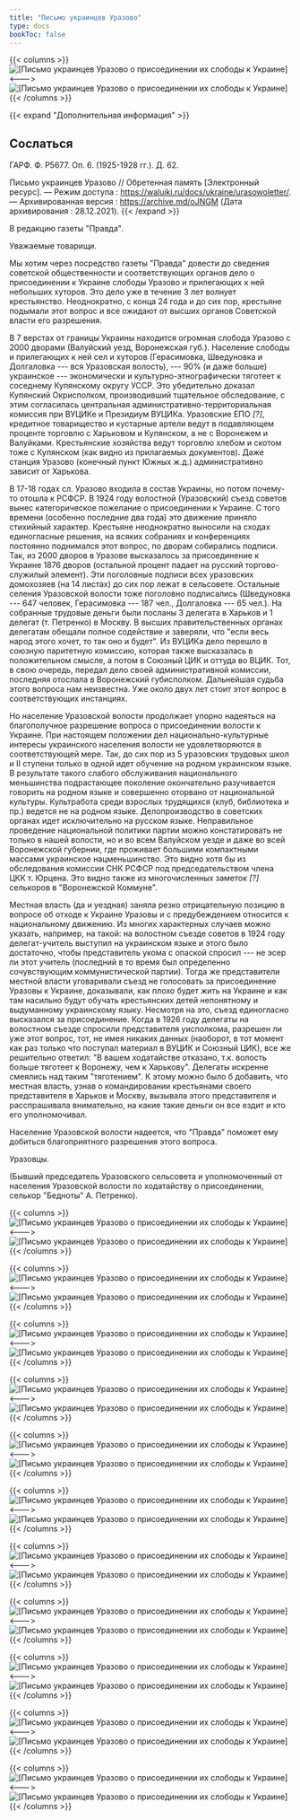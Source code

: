 ```yaml
---
title: "Письмо украинцев Уразово"
type: docs
bookToc: false
---
```


{{< columns >}}
![[Письмо украинцев Уразово о присоединении их слободы к Украине]](/static/img/ukraine/l1.JPG)
<--->
![[Письмо украинцев Уразово о присоединении их слободы к Украине]](/static/img/ukraine/l2.JPG)
{{< /columns >}}

{{< expand "Дополнительная информация" >}}
## Сослаться
ГАРФ. Ф. Р5677. Оп. 6. (1925-1928 гг.). Д. 62.

Письмо украинцев Уразово // Обретенная память [Электронный ресурс]. — Режим доступа : https://waluiki.ru/docs/ukraine/urasowoletter/. — Архивированная версия : https://archive.md/oJNGM (Дата архивирования : 28.12.2021).
{{< /expand >}}

В редакцию газеты "Правда".

Уважаемые товарищи.

Мы хотим через посредство газеты "Правда" довести до сведения советской общественности и соответствующих органов дело о присоединении к Украине слободы Уразово и прилегающих к ней небольших хуторов. Это дело уже в течение 3 лет волнует крестьянство. Неоднократно, с конца 24 года и до сих пор, крестьяне подымали этот вопрос и все ожидают от высших органов Советской власти его разрешения.

В 7 верстах от границы Украины находится огромная слобода Уразово с 2000 дворами (Валуйский уезд, Воронежская губ.). Население слободы и прилегающих к ней сел и хуторов (Герасимовка, Шведуновка и Долгаловка --- вся Уразовская волость), --- 90% (и даже больше) украинское --- экономически и культурно-этнографически тяготеет к соседнему Купянскому округу УССР. Это убедительно доказал Купянский Окрисполком, производивший тщательное обследование, с этим согласилась центральная административно-территориальная комиссия при ВУЦИКе и Президиум ВУЦИКа. Уразовские ЕПО *[?]*, кредитное товарищество и кустарные артели ведут в подавляющем проценте торговлю с Харьковом и Купянском, а не с Воронежем и Валуйками. Крестьянские хозяйства ведут торговлю хлебом и скотом тоже с Купянском (как видно из прилагаемых документов). Даже станция Уразово (конечный пункт Южных ж.д.) административно зависит от Харькова.

В 17-18 годах сл. Уразово входила в состав Украины, но потом почему-то отошла к РСФСР. В 1924 году волостной (Уразовский) съезд советов вынес категорическое пожелание о присоединении к Украине. С того времени (особенно последние два года) это движение приняло стихийный характер. Крестьяне неоднократно выносили на сходах единогласные решения, на всяких собраниях и конференциях постоянно поднимался этот вопрос, по дворам собирались подписи. Так, из 2000 дворов в Уразове высказалось за присоединение к Украине 1876 дворов (остальной процент падает на русский торгово-служилый элемент). Эти поголовные подписи всех уразовских домохозяев (на 14 листах) до сих пор лежат в сельсовете. Остальные селения Уразовской волости тоже поголовно подписались (Шведуновка --- 647 человек, Герасимовка --- 187 чел., Долгаловка --- 65 чел.). На собранные трудовые деньги были посланы 3 делегата в Харьков и 1 делегат (т. Петренко) в Москву. В высших правительственных органах делегатам обещали полное содействие и заверяли, что "если весь народ этого хочет, то так оно и будет". Из ВУЦИКа дело перешло в союзную паритетную комиссию, которая также высказалась в положительном смысле, а потом в Союзный ЦИК и оттуда во ВЦИК. Тот, в свою очередь, передал дело своей административной комиссии, последняя отослала в Воронежский губисполком. Дальнейшая судьба этого вопроса нам неизвестна. Уже около двух лет стоит этот вопрос в соответствующих инстанциях.

Но население Уразовской волости продолжает упорно надеяться на благополучное разрешение вопроса о присоединении волости к Украине. При настоящем положении дел национально-культурные интересы украинского населения волости не удовлетворяются в соответствующей мере. Так, до сих пор из 5 уразовских трудовых школ и II ступени только в одной идет обучение на родном украинском языке. В результате такого слабого обслуживания национального меньшинства подрастающее поколение окончательно разучивается говорить на родном языке и совершенно оторвано от национальной культуры. Культработа среди взрослых трудящихся (клуб, библиотека и пр.) ведется не на родном языке. Делопроизводство в советских органах идет исключительно на русском языке. Неправильное проведение национальной политики партии можно констатировать не только в нашей волости, но и во всем Валуйском уезде и даже во всей Воронежской губернии, где проживает большими компактными массами украинское нацменьшинство. Это видно хотя бы из обследования комиссии СНК РСФСР под председательством члена ЦКК т. Юрцена. Это видно также из многочисленных заметок *[?]* селькоров в "Воронежской Коммуне".

Местная власть (да и уездная) заняла резко отрицательную позицию в вопросе об отходе к Украине Уразовы и с предубеждением относится к национальному движению. Из многих характерных случаев можно указать, например, на такой: на волостном съезде советов в 1924 году делегат-учитель выступил на украинском языке и этого было достаточно, чтобы представитель укома с опаской спросил --- не эсер ли этот учитель (последний в то время был определенно сочувствующим коммунистической партии). Тогда же представители местной власти уговаривали съезд не голосовать за присоединение Уразовы к Украине, доказывали, как плохо будет жить на Украине и как там насильно будут обучать крестьянских детей непонятному и выдуманному украинскому языку. Несмотря на это, съезд единогласно высказался за присоединение. Когда в 1926 году делегаты на волостном съезде спросили представителя уисполкома, разрешен ли уже этот вопрос, тот, не имея никаких данных (наоборот, в тот момент как раз только что поступал материал в ВУЦИК и Союзный ЦИК), все же решительно ответил: "В вашем ходатайстве отказано, т.к. волость больше тяготеет к Воронежу, чем к Харькову". Делегаты искренне смеялись над таким "тяготением". К этому можно было б добавить, что местная власть, узнав о командировании крестьянами своего представителя в Харьков и Москву, вызывала этого представителя и расспрашивала внимательно, на какие такие деньги он все ездит и кто его уполномочивал.

Население Уразовской волости надеется, что "Правда" поможет ему добиться благоприятного разрешения этого вопроса.

Уразовцы.

(Бывший председатель Уразовского сельсовета и уполномоченный от населения Уразовской волости по ходатайству о присоединении, селькор "Бедноты" А. Петренко).



{{< columns >}}
![[Письмо украинцев Уразово о присоединении их слободы к Украине]](/static/img/ukraine/l3.JPG)
<--->
![[Письмо украинцев Уразово о присоединении их слободы к Украине]](/static/img/ukraine/l4.JPG)
{{< /columns >}}

{{< columns >}}
![[Письмо украинцев Уразово о присоединении их слободы к Украине]](/static/img/ukraine/l5.JPG)
<--->
![[Письмо украинцев Уразово о присоединении их слободы к Украине]](/static/img/ukraine/l6.JPG)
{{< /columns >}}

{{< columns >}}
![[Письмо украинцев Уразово о присоединении их слободы к Украине]](/static/img/ukraine/l7.JPG)
<--->
![[Письмо украинцев Уразово о присоединении их слободы к Украине]](/static/img/ukraine/l8.JPG)
{{< /columns >}}

{{< columns >}}
![[Письмо украинцев Уразово о присоединении их слободы к Украине]](/static/img/ukraine/l9.JPG)
<--->
![[Письмо украинцев Уразово о присоединении их слободы к Украине]](/static/img/ukraine/l10.JPG)
{{< /columns >}}

{{< columns >}}
![[Письмо украинцев Уразово о присоединении их слободы к Украине]](/static/img/ukraine/l11.JPG)
<--->
![[Письмо украинцев Уразово о присоединении их слободы к Украине]](/static/img/ukraine/l12.JPG)
{{< /columns >}}

{{< columns >}}
![[Письмо украинцев Уразово о присоединении их слободы к Украине]](/static/img/ukraine/l13.JPG)
<--->
![[Письмо украинцев Уразово о присоединении их слободы к Украине]](/static/img/ukraine/l14.JPG)
{{< /columns >}}

{{< columns >}}
![[Письмо украинцев Уразово о присоединении их слободы к Украине]](/static/img/ukraine/l15.JPG)
<--->
![[Письмо украинцев Уразово о присоединении их слободы к Украине]](/static/img/ukraine/l16.JPG)
{{< /columns >}}

{{< columns >}}
![[Письмо украинцев Уразово о присоединении их слободы к Украине]](/static/img/ukraine/l17.JPG)
<--->
![[Письмо украинцев Уразово о присоединении их слободы к Украине]](/static/img/ukraine/l18.JPG)
{{< /columns >}}

{{< columns >}}
![[Письмо украинцев Уразово о присоединении их слободы к Украине]](/static/img/ukraine/l19.JPG)
<--->
![[Письмо украинцев Уразово о присоединении их слободы к Украине]](/static/img/ukraine/l20.JPG)
{{< /columns >}}

{{< columns >}}
![[Письмо украинцев Уразово о присоединении их слободы к Украине]](/static/img/ukraine/l21.JPG)
<--->
![[Письмо украинцев Уразово о присоединении их слободы к Украине]](/static/img/ukraine/l22.JPG)
{{< /columns >}}

{{< columns >}}
![[Письмо украинцев Уразово о присоединении их слободы к Украине]](/static/img/ukraine/l23.JPG)
<--->
![[Письмо украинцев Уразово о присоединении их слободы к Украине]](/static/img/ukraine/l24.JPG)
{{< /columns >}}
